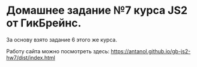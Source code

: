 # Домашнее задание №7 курса JS2 от ГикБрейнс.
За основу взято задание 6 этого же курса.

Работу сайта можно посмотреть здесь:
    https://antanol.github.io/gb-js2-hw7/dist/index.html